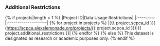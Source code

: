 ### Additional Restrictions

{% if projects|length > 1 %}
|Project ID|Data Usage Restrictions|
|:---------|:--------------------|
{% for project in projects %}
|[{{ project.scpca_id }}](https://scpca.alexslemonade.org/projects/{{ project.scpca_id }})|{{ project.additional_restrictions }}|
{% endfor %}
{% else %}
This dataset is designated as research or academic purposes only.
{% endif %}

